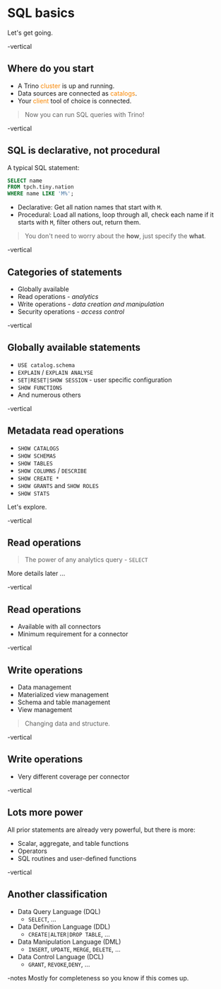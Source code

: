 # SQL basics

Let's get going.

-vertical
## Where do you start

* A Trino <span style="color:#f88600">cluster</span> is up and running.
* Data sources are connected as <span style="color:#f88600">catalogs</span>.
* Your <span style="color:#f88600">client</span> tool of choice is connected.

> Now you can run SQL queries with Trino!

-vertical
## SQL is declarative, not procedural

A typical SQL statement:

```sql
SELECT name
FROM tpch.tiny.nation
WHERE name LIKE 'M%';
```

* Declarative: Get all nation names that start with `M`.
* Procedural: Load all nations, loop through all, check each name if it starts
  with `M`, filter others out, return them.

> You don't need to worry about the **how**, just specify the **what**.


-vertical
## Categories of statements

* Globally available
* Read operations - *analytics*
* Write operations - *data creation and manipulation*
* Security operations - *access control*

-vertical
## Globally available statements

* `USE catalog.schema`
* `EXPLAIN` / `EXPLAIN ANALYSE`
* `SET|RESET|SHOW SESSION` - user specific configuration
* `SHOW FUNCTIONS`
* And numerous others

-vertical
## Metadata read operations

* `SHOW CATALOGS`
* `SHOW SCHEMAS`
* `SHOW TABLES`
* `SHOW COLUMNS` / `DESCRIBE`
* `SHOW CREATE *`
* `SHOW GRANTS` and `SHOW ROLES`
* `SHOW STATS`

Let's explore.

-vertical
## Read operations

> The power of any analytics query - `SELECT`

More details later ...

-vertical
## Read operations

* Available with all connectors
* Minimum requirement for a connector

-vertical
## Write operations

* Data management
* Materialized view management
* Schema and table management
* View management

> Changing data and structure.

-vertical
## Write operations

* Very different coverage per connector

-vertical
## Lots more power

All prior statements are already very powerful, but there is more:

* Scalar, aggregate, and table functions
* Operators
* SQL routines and user-defined functions

-vertical
## Another classification

* Data Query Language (DQL)
  * `SELECT`, ...
* Data Definition Language (DDL)
  * `CREATE|ALTER|DROP TABLE`, ...
* Data Manipulation Language (DML)
  * `INSERT`, `UPDATE`, `MERGE`, `DELETE`, ...
* Data Control Language (DCL)
  * `GRANT`, `REVOKE`,`DENY`, ...

-notes
Mostly for completeness so you know if this comes up.

